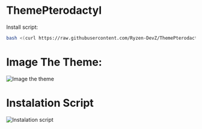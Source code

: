 # ThemePterodactyl

Install script:
```sh
bash <(curl https://raw.githubusercontent.com/Ryzen-DevZ/ThemePterodactyl/main/install.sh)
```

# Image The Theme:
![Image the theme](https://i.postimg.cc/j2Qy5tSj/images-3.jpg "Image the theme")
# Instalation Script
![Instalation script](https://i.imgur.com/8hFZG5b.png "Instalation script")
